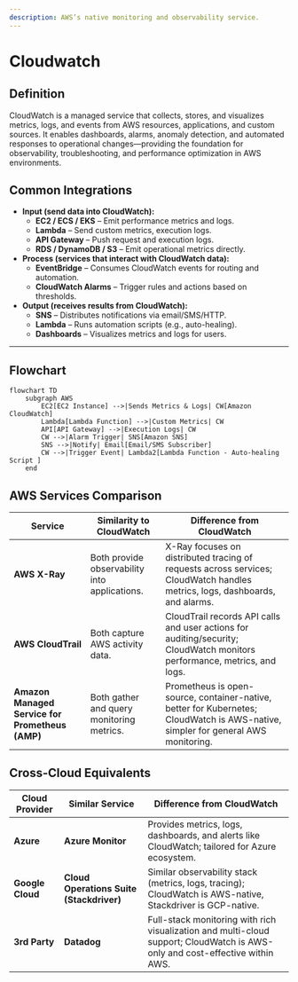 ```yaml
---
description: AWS’s native monitoring and observability service.
---
```


# Cloudwatch

## Definition

CloudWatch is a managed service that collects, stores, and visualizes metrics, logs, and events from AWS resources, applications, and custom sources. It enables dashboards, alarms, anomaly detection, and automated responses to operational changes—providing the foundation for observability, troubleshooting, and performance optimization in AWS environments.

## Common Integrations

* **Input (send data into CloudWatch):**
  * **EC2 / ECS / EKS** – Emit performance metrics and logs.
  * **Lambda** – Send custom metrics, execution logs.
  * **API Gateway** – Push request and execution logs.
  * **RDS / DynamoDB / S3** – Emit operational metrics directly.
* **Process (services that interact with CloudWatch data):**
  * **EventBridge** – Consumes CloudWatch events for routing and automation.
  * **CloudWatch Alarms** – Trigger rules and actions based on thresholds.
* **Output (receives results from CloudWatch):**
  * **SNS** – Distributes notifications via email/SMS/HTTP.
  * **Lambda** – Runs automation scripts (e.g., auto-healing).
  * **Dashboards** – Visualizes metrics and logs for users.

***

## Flowchart

```mermaid
flowchart TD
    subgraph AWS
        EC2[EC2 Instance] -->|Sends Metrics & Logs| CW[Amazon CloudWatch]
        Lambda[Lambda Function] -->|Custom Metrics| CW
        API[API Gateway] -->|Execution Logs| CW
        CW -->|Alarm Trigger| SNS[Amazon SNS]
        SNS -->|Notify| Email[Email/SMS Subscriber]
        CW -->|Trigger Event| Lambda2[Lambda Function - Auto-healing Script ]
    end
```

## AWS Services Comparison

| Service                                         | Similarity to CloudWatch                      | Difference from CloudWatch                                                                                                        |
| ----------------------------------------------- | --------------------------------------------- | --------------------------------------------------------------------------------------------------------------------------------- |
| **AWS X-Ray**                                   | Both provide observability into applications. | X-Ray focuses on distributed tracing of requests across services; CloudWatch handles metrics, logs, dashboards, and alarms.       |
| **AWS CloudTrail**                              | Both capture AWS activity data.               | CloudTrail records API calls and user actions for auditing/security; CloudWatch monitors performance, metrics, and logs.          |
| **Amazon Managed Service for Prometheus (AMP)** | Both gather and query monitoring metrics.     | Prometheus is open-source, container-native, better for Kubernetes; CloudWatch is AWS-native, simpler for general AWS monitoring. |

## Cross-Cloud Equivalents

| Cloud Provider   | Similar Service                          | Difference from CloudWatch                                                                                                   |
| ---------------- | ---------------------------------------- | ---------------------------------------------------------------------------------------------------------------------------- |
| **Azure**        | **Azure Monitor**                        | Provides metrics, logs, dashboards, and alerts like CloudWatch; tailored for Azure ecosystem.                                |
| **Google Cloud** | **Cloud Operations Suite (Stackdriver)** | Similar observability stack (metrics, logs, tracing); CloudWatch is AWS-native, Stackdriver is GCP-native.                   |
| **3rd Party**    | **Datadog**                              | Full-stack monitoring with rich visualization and multi-cloud support; CloudWatch is AWS-only and cost-effective within AWS. |
